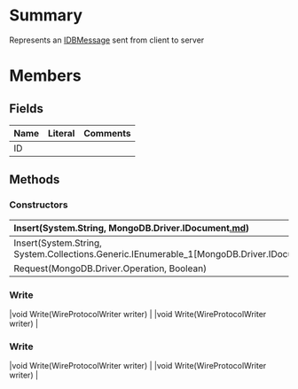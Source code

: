 # Summary #
Represents an [IDBMessage](T_MongoDB_Driver_IDBMessage.md) sent from client to server

# Members #
## Fields ##
| **Name** | **Literal** | **Comments** |
|:---------|:------------|:-------------|
| ID       |             |              |

## Methods ##
### Constructors ###
|Insert(System.String, MongoDB.Driver.IDocument[.md](.md))|
|:--------------------------------------------------------|
|Insert(System.String, System.Collections.Generic.IEnumerable\_1[MongoDB.Driver.IDocument])|
|Request(MongoDB.Driver.Operation, Boolean)               |
### Write ###
|void Write(WireProtocolWriter writer)                    |
|void Write(WireProtocolWriter writer)                    |
### Write ###
|void Write(WireProtocolWriter writer)                    |
|void Write(WireProtocolWriter writer)                    |